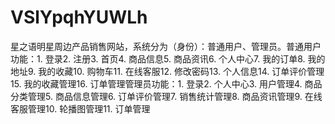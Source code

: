 # VSlYpqhYUWLh
星之语明星周边产品销售网站，系统分为（身份）：普通用户、管理员。普通用户功能：1. 登录2. 注册3. 首页4. 商品信息5. 商品资讯6. 个人中心7. 我的订单8. 我的地址9. 我的收藏10. 购物车11. 在线客服12. 修改密码13. 个人信息14. 订单评价管理15. 我的收藏管理16. 订单管理管理员功能：1. 登录2. 个人中心3. 用户管理4. 商品分类管理5. 商品信息管理6. 订单评价管理7. 销售统计管理8. 商品资讯管理9. 在线客服管理10. 轮播图管理11. 订单管理 
